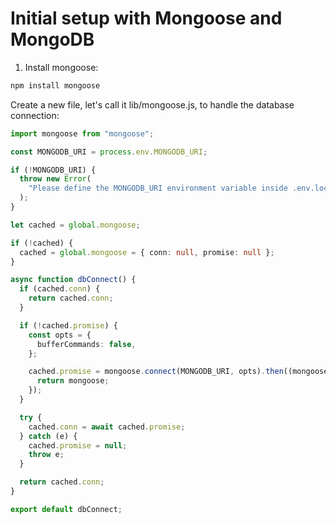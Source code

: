 # Initial setup with Mongoose and MongoDB

1. Install mongoose:

```sh
npm install mongoose
```

Create a new file, let's call it lib/mongoose.js, to handle the database connection:

```ts
import mongoose from "mongoose";

const MONGODB_URI = process.env.MONGODB_URI;

if (!MONGODB_URI) {
  throw new Error(
    "Please define the MONGODB_URI environment variable inside .env.local"
  );
}

let cached = global.mongoose;

if (!cached) {
  cached = global.mongoose = { conn: null, promise: null };
}

async function dbConnect() {
  if (cached.conn) {
    return cached.conn;
  }

  if (!cached.promise) {
    const opts = {
      bufferCommands: false,
    };

    cached.promise = mongoose.connect(MONGODB_URI, opts).then((mongoose) => {
      return mongoose;
    });
  }

  try {
    cached.conn = await cached.promise;
  } catch (e) {
    cached.promise = null;
    throw e;
  }

  return cached.conn;
}

export default dbConnect;
```
